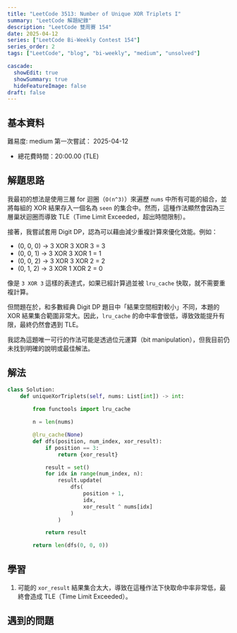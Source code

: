 ```yaml
---
title: "LeetCode 3513: Number of Unique XOR Triplets I"
summary: "LeetCode 解題紀錄"
description: "LeetCode 雙周賽 154"
date: 2025-04-12
series: ["LeetCode Bi-Weekly Contest 154"]
series_order: 2
tags: ["LeetCode", "blog", "bi-weekly", "medium", "unsolved"]

cascade:
  showEdit: true
  showSummary: true
  hideFeatureImage: false
draft: false
---
```


## 基本資料

難易度: medium
第一次嘗試： 2025-04-12
- 總花費時間：20:00.00 (TLE)

## 解題思路

我最初的想法是使用三層 for 迴圈（`O(n^3)`）來遍歷 `nums` 中所有可能的組合，並將每組的 XOR 結果存入一個名為 `seen` 的集合中。然而，這種作法顯然會因為三層巢狀迴圈而導致 TLE（Time Limit Exceeded，超出時間限制）。

接著，我嘗試套用 Digit DP，認為可以藉由減少重複計算來優化效能。例如：

- (0, 0, 0) → 3 XOR 3 XOR 3 = 3  
- (0, 0, 1) → 3 XOR 3 XOR 1 = 1  
- (0, 0, 2) → 3 XOR 3 XOR 2 = 2  
- (0, 1, 2) → 3 XOR 1 XOR 2 = 0

像是 `3 XOR 3` 這樣的表達式，如果已經計算過並被 `lru_cache` 快取，就不需要重複計算。

但問題在於，和多數經典 Digit DP 題目中「結果空間相對較小」不同，本題的 XOR 結果集合範圍非常大。因此，`lru_cache` 的命中率會很低，導致效能提升有限，最終仍然會遇到 TLE。

我認為這題唯一可行的作法可能是透過位元運算（bit manipulation），但我目前仍未找到明確的說明或最佳解法。


## 解法
```python
class Solution:
    def uniqueXorTriplets(self, nums: List[int]) -> int:
        
        from functools import lru_cache

        n = len(nums)

        @lru_cache(None)
        def dfs(position, num_index, xor_result):
            if position == 3:
                return {xor_result}

            result = set()
            for idx in range(num_index, n):
                result.update(
                    dfs(
                        position + 1,
                        idx,
                        xor_result ^ nums[idx]
                    )
                )

            return result

        return len(dfs(0, 0, 0))
```

## 學習
1. 可能的 `xor_result` 結果集合太大，導致在這種作法下快取命中率非常低，最終會造成 TLE（Time Limit Exceeded）。


## 遇到的問題